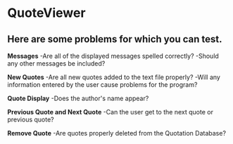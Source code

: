 # QuoteViewer

## Here are some problems for which you can test.

**Messages**
-Are all of the displayed messages spelled correctly?
-Should any other messages be included?

**New Quotes**
-Are all new quotes added to the text file properly?
-Will any information entered by the user cause problems for the program?

**Quote Display**
-Does the author's name appear?

**Previous Quote and Next Quote**
-Can the user get to the next quote or previous quote?

**Remove Quote**
-Are quotes properly deleted from the Quotation Database?
